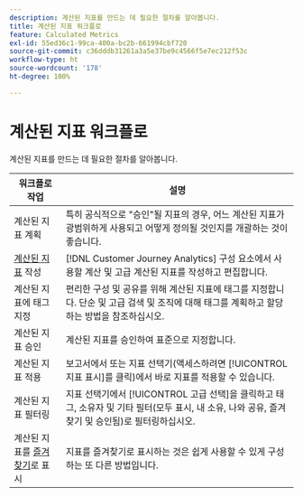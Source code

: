```yaml
---
description: 계산된 지표를 만드는 데 필요한 절차를 알아봅니다.
title: 계산된 지표 워크플로
feature: Calculated Metrics
exl-id: 55ed36c1-99ca-400a-bc2b-661994cbf720
source-git-commit: c36dddb31261a3a5e37be9c4566f5e7ec212f53c
workflow-type: ht
source-wordcount: '178'
ht-degree: 100%

---
```


# 계산된 지표 워크플로

계산된 지표를 만드는 데 필요한 절차를 알아봅니다.

| 워크플로 작업 | 설명 |
| --- | --- |
| 계산된 지표 계획 | 특히 공식적으로 &quot;승인&quot;될 지표의 경우, 어느 계산된 지표가 광범위하게 사용되고 어떻게 정의될 것인지를 개괄하는 것이 좋습니다. |
| [계산된 지표](/help/components/calc-metrics/cm-workflow/cm-build-metrics.md) 작성 | [!DNL Customer Journey Analytics] 구성 요소에서 사용할 계산 및 고급 계산된 지표를 작성하고 편집합니다. |
| [](cm-tagging.md)계산된 지표에 태그 지정 | 편리한 구성 및 공유를 위해 계산된 지표에 태그를 지정합니다. 단순 및 고급 검색 및 조직에 대해 태그를 계획하고 할당하는 방법을 참조하십시오. |
| [](cm-approving.md)계산된 지표 승인 | 계산된 지표를 승인하여 표준으로 지정합니다. |
| 계산된 지표 적용 | 보고서에서 또는 지표 선택기(액세스하려면 [!UICONTROL 지표 표시]를 클릭)에서 바로 지표를 적용할 수 있습니다. |
| 계산된 지표 필터링 | 지표 선택기에서 [!UICONTROL 고급 선택]을 클릭하고 태그, 소유자 및 기타 필터(모두 표시, 내 소유, 나와 공유, 즐겨찾기 및 승인됨)로 필터링하십시오. |
| 계산된 지표를 [즐겨찾기](cm-finding.md)로 표시 | 지표를 즐겨찾기로 표시하는 것은 쉽게 사용할 수 있게 구성하는 또 다른 방법입니다. |
